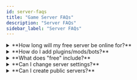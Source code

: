 ```yaml
---
id: server-faqs
title: "Game Server FAQs"
description: "Server FAQs"
sidebar_label: "Server FAQs"
---
```


<details style={{
  '--docusaurus-details-summary-arrow-size': '0',
  '--docusaurus-details-summary-arrow': 'none',
  position: 'relative',
  border: '1px solid #3d3d40',
  borderRadius: '8px',
  backgroundColor: '#1c1c1e',
  margin: '1rem 0',
  padding: '1rem',
  cursor: 'pointer',
  overflow: 'hidden',
}}>
<summary style={{
    fontWeight: 'bold',
    color: '#00ff88',
    display: 'flex',
    alignItems: 'center',
    padding: '0.5rem',
  }}>**How long will my free server be online for?**</summary>

As you're using our free servers, they will go offline if there's no players online.
\
\
<a href="https://fshost.me/pro">Find out more about Pro →</a>
</details>

<details style={{
  '--docusaurus-details-summary-arrow-size': '0',
  '--docusaurus-details-summary-arrow': 'none',
  position: 'relative',
  border: '1px solid #3d3d40',
  borderRadius: '8px',
  backgroundColor: '#1c1c1e',
  margin: '1rem 0',
  padding: '1rem',
  cursor: 'pointer',
  overflow: 'hidden',
}}>
<summary style={{
    fontWeight: 'bold',
    color: '#00ff88',
    display: 'flex',
    alignItems: 'center',
    padding: '0.5rem',
  }}>**How do I add plugins/mods/bots?**</summary>

We don't offer uploading files on our free servers. If you want us to add something that we don't already provide, please let us know, and we'll take a look.
\
\
**plugins/cfgs via FTP (available on request)** for pro servers.
\
Bots are **not included** with free servers.
\
Bots are available as part of the Pro package for the following games: **CS 1.6**, **CS: Source**, and **CS2**.
\
Custom Plugins are **not supported** on our free servers.
</details>


<details style={{
  '--docusaurus-details-summary-arrow-size': '0',
  '--docusaurus-details-summary-arrow': 'none',
  position: 'relative',
  border: '1px solid #3d3d40',
  borderRadius: '8px',
  backgroundColor: '#1c1c1e',
  margin: '1rem 0',
  padding: '1rem',
  cursor: 'pointer',
  overflow: 'hidden',
}}>
<summary style={{
    fontWeight: 'bold',
    color: '#00ff88',
    display: 'flex',
    alignItems: 'center',
    padding: '0.5rem',
  }}>**What does "free" include?**</summary>

We offer temporary servers that go offline after they're empty. These come with access to RCON so you can change any setting supported by the game. Each server you create will get a random port but if you pick the same region (server), the IP will mostly stay the same.
\
\
We're working to get more features added but we can't always add them to our free offering. We do have to pay to run this site!
</details>


<details style={{
  '--docusaurus-details-summary-arrow-size': '0',
  '--docusaurus-details-summary-arrow': 'none',
  position: 'relative',
  border: '1px solid #3d3d40',
  borderRadius: '8px',
  backgroundColor: '#1c1c1e',
  margin: '1rem 0',
  padding: '1rem',
  cursor: 'pointer',
  overflow: 'hidden',
}}>
<summary style={{
    fontWeight: 'bold',
    color: '#00ff88',
    display: 'flex',
    alignItems: 'center',
    padding: '0.5rem',
  }}>**Can I change server settings?**</summary>

You can set some initial settings when you start your server, any others need to be done via RCON/Admin login. If you want to find out more about RCON commands for games we support, head over to the help section for Gameserver.
</details>


<details style={{
  '--docusaurus-details-summary-arrow-size': '0',
  '--docusaurus-details-summary-arrow': 'none',
  position: 'relative',
  border: '1px solid #3d3d40',
  borderRadius: '8px',
  backgroundColor: '#1c1c1e',
  margin: '1rem 0',
  padding: '1rem',
  cursor: 'pointer',
  overflow: 'hidden',
}}>
<summary style={{
    fontWeight: 'bold',
    color: '#00ff88',
    display: 'flex',
    alignItems: 'center',
    padding: '0.5rem',
  }}>**Can I create public servers?**</summary>

Yes, you can leave the join password blank, allowing anyone to join. Please note that once your free server goes offline, all settings will be lost, and you’ll receive a new port the next time you create a server.
<br />

This applies exclusively to free servers.
</details>
